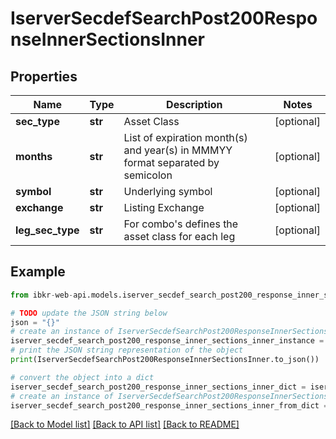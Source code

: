 # IserverSecdefSearchPost200ResponseInnerSectionsInner


## Properties

Name | Type | Description | Notes
------------ | ------------- | ------------- | -------------
**sec_type** | **str** | Asset Class | [optional] 
**months** | **str** | List of expiration month(s) and year(s) in MMMYY format separated by semicolon | [optional] 
**symbol** | **str** | Underlying symbol | [optional] 
**exchange** | **str** | Listing Exchange | [optional] 
**leg_sec_type** | **str** | For combo&#39;s defines the asset class for each leg | [optional] 

## Example

```python
from ibkr-web-api.models.iserver_secdef_search_post200_response_inner_sections_inner import IserverSecdefSearchPost200ResponseInnerSectionsInner

# TODO update the JSON string below
json = "{}"
# create an instance of IserverSecdefSearchPost200ResponseInnerSectionsInner from a JSON string
iserver_secdef_search_post200_response_inner_sections_inner_instance = IserverSecdefSearchPost200ResponseInnerSectionsInner.from_json(json)
# print the JSON string representation of the object
print(IserverSecdefSearchPost200ResponseInnerSectionsInner.to_json())

# convert the object into a dict
iserver_secdef_search_post200_response_inner_sections_inner_dict = iserver_secdef_search_post200_response_inner_sections_inner_instance.to_dict()
# create an instance of IserverSecdefSearchPost200ResponseInnerSectionsInner from a dict
iserver_secdef_search_post200_response_inner_sections_inner_from_dict = IserverSecdefSearchPost200ResponseInnerSectionsInner.from_dict(iserver_secdef_search_post200_response_inner_sections_inner_dict)
```
[[Back to Model list]](../README.md#documentation-for-models) [[Back to API list]](../README.md#documentation-for-api-endpoints) [[Back to README]](../README.md)


